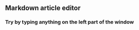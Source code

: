 <h2>Markdown article editor</h2>

<h3>Try by typing anything on the left part of the window</h3>

<br>

